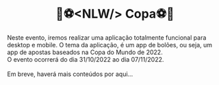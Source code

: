<h1 align="center">🚀⚽&lt;NLW/&gt; Copa⚽🚀</h1>

<p>
 Neste evento, iremos realizar uma aplicação totalmente funcional para desktop e mobile.
 O tema da aplicação, é um app de bolões, ou seja, um app de apostas baseados na Copa do Mundo
 de 2022.
 <br/>
 O evento ocorrerá do dia 31/10/2022 ao dia 07/11/2022.
 <br/>
 <br/>
 Em breve, haverá mais conteúdos por aqui...
</p>

